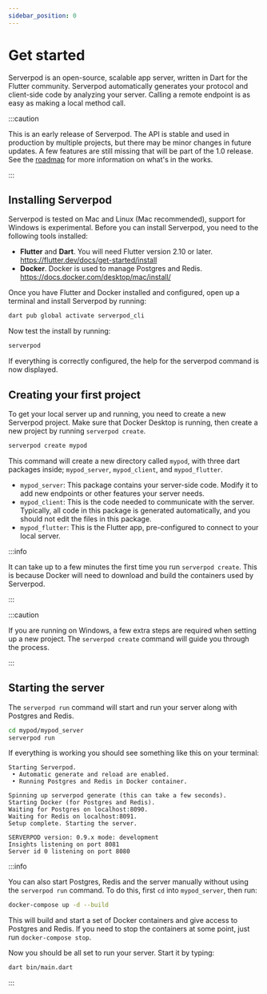```yaml
---
sidebar_position: 0
---
```


# Get started
Serverpod is an open-source, scalable app server, written in Dart for the Flutter community. Serverpod automatically generates your protocol and client-side code by analyzing your server. Calling a remote endpoint is as easy as making a local method call.

:::caution

This is an early release of Serverpod. The API is stable and used in production by multiple projects, but there may be minor changes in future updates. A few features are still missing that will be part of the 1.0 release. See the [roadmap](/roadmap) for more information on what's in the works.

:::

## Installing Serverpod
Serverpod is tested on Mac and Linux (Mac recommended), support for Windows is experimental. Before you can install Serverpod, you need to the following tools installed:
- __Flutter__ and __Dart__. You will need Flutter version 2.10 or later. https://flutter.dev/docs/get-started/install
- __Docker__. Docker is used to manage Postgres and Redis. https://docs.docker.com/desktop/mac/install/

Once you have Flutter and Docker installed and configured, open up a terminal and install Serverpod by running:

```bash
dart pub global activate serverpod_cli
```

Now test the install by running:

```bash
serverpod
```

If everything is correctly configured, the help for the serverpod command is now displayed.

## Creating your first project
To get your local server up and running, you need to create a new Serverpod project. Make sure that Docker Desktop is running, then create a new project by running `serverpod create`.

```bash
serverpod create mypod
```

This command will create a new directory called `mypod`, with three dart packages inside; `mypod_server`, `mypod_client`, and `mypod_flutter`.

- `mypod_server`: This package contains your server-side code. Modify it to add new endpoints or other features your server needs.
- `mypod_client`: This is the code needed to communicate with the server. Typically, all code in this package is generated automatically, and you should not edit the files in this package.
- `mypod_flutter`: This is the Flutter app, pre-configured to connect to your local server.

:::info

It can take up to a few minutes the first time you run `serverpod create`. This is because Docker will need to download and build the containers used by Serverpod.

:::

:::caution

If you are running on Windows, a few extra steps are required when setting up a new project. The `serverpod create` command will guide you through the process.

:::

## Starting the server
The `serverpod run` command will start and run your server along with Postgres and Redis.

```bash
cd mypod/mypod_server
serverpod run
```

If everything is working you should see something like this on your terminal:

```
Starting Serverpod.
 • Automatic generate and reload are enabled.
 • Running Postgres and Redis in Docker container.

Spinning up serverpod generate (this can take a few seconds).
Starting Docker (for Postgres and Redis).
Waiting for Postgres on localhost:8090.
Waiting for Redis on localhost:8091.
Setup complete. Starting the server.

SERVERPOD version: 0.9.x mode: development
Insights listening on port 8081
Server id 0 listening on port 8080
```

:::info

You can also start Postgres, Redis and the server manually without using the `serverpod run` command. To do this, first `cd` into `mypod_server`, then run:
```bash
docker-compose up -d --build
```

This will build and start a set of Docker containers and give access to Postgres and Redis. If you need to stop the containers at some point, just run `docker-compose stop`.

Now you should be all set to run your server. Start it by typing:

```bash
dart bin/main.dart
```

:::
